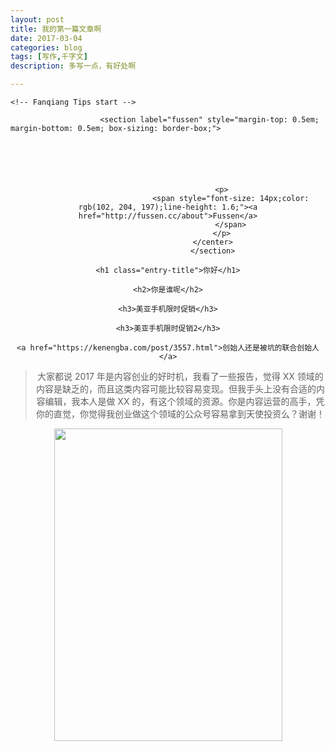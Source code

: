 ```yaml
---
layout: post
title: 我的第一篇文章啊
date: 2017-03-04
categories: blog
tags: [写作,千字文]
description: 多写一点，有好处啊

---
```








<!--[if gt IE 8]><!--><html class="no-js" lang="zh-CN"><!--<![endif]-->
<head>
<meta charset="UTF-8" />
<meta http-equiv="X-UA-Compatible" content="IE=edge,chrome=1">
<meta name="viewport" content="width=device-width, initial-scale=1.0">





<link rel="stylesheet" type="text/css" href="mystyle.css" />     
<style type="text/css">



.entry-title {
font-size: 3.0rem;
margin: 0;
margin-bottom: 30px;
border-left: 12px #3AAA7D solid;
margin-left: -20px;
padding-left: 20px;
  
}

.entry-content {
position: relative;
font-size: 15px;
line-height: 2.4;
background: white;
padding: 18px;
box-shadow: 0px 0px 1px 1px #DDD;
margin-right: -17px;`
}

.basic .entry-title, .basic .entry-title a {
  font-family: "Helvetica Neue", Helvetica, sans-serif;
}

.entry-title a:hover .text-muted {
  color: #777;
}

h1, h2, h3, h4, h5, h6 {
     color: #3AAA7D;
  font-family: sans-serif;
  font-weight: normal;
}


h1.entry-title {
counter-reset: h2num;
}

  h2{

        color: white;
    background: #49C895;
    margin-left: -30px;
    border-left: 50px solid #299480;
    padding-left: 0;
    margin-bottom: 20px;
    counter-increment: h2num;
    counter-reset: h3num;    
  }

  h2:before{
           content: counter(h2num);
    font-weight: bold;
    margin-left: -50px;
    float: left;
    text-align: center;
    width: 50px;
    margin-right: 10px;
  }
  h3 {background: #26c6da;
    padding: 6px;
    color: white;
    border-left: 50px #1A95A5 solid;
    width: 100%;
    padding-left: 0;
    font-size: 1.8rem;
    counter-increment: h3num;}


    h3:before {

        content: counter(h2num)"."counter(h3num);
        font-weight: bold;
        margin-left: -50px;
        width: 50px;
        text-align: center;
        float: left;
        margin-right: 10px;
}

p {
  margin: 0 0 10px;
}

.entry-content h2 {
color: white;
background: #49C895;
margin-left: -30px;
border-left: 50px solid #299480;
padding-left: 0;
margin-bottom: 20px;
counter-increment: h2num;
counter-reset: h3num;
}

.entry-content h2::before {
content: counter(h2num);
font-weight: bold;
margin-left: -50px;
float: left;
text-align: center;
width: 50px;
margin-right: 10px;
}

.entry-content h3 {
background: #26c6da;
padding: 6px;
color: white;
border-left: 50px #1A95A5 solid;
width: 100%;
padding-left: 0;
font-size: 1.8rem;
counter-increment: h3num;
}

.entry-content h3::before {
content: counter(h2num)"."counter(h3num);
font-weight: bold;
margin-left: -50px;
width: 50px;
text-align: center;
float: left;
margin-right: 10px;
}

.entry-content a {
color: #E87753;
}
.entry-content p {
padding-left: 14px;
}


.entry-content ol li {
    padding-left: 10px;
    margin-left: 15px;
}

.entry-content ol li::before {
    content: "# ";
    color: #42C994;
}

.entry-content ul li {
    padding-left: 10px;
    margin-left: 15px;
    list-style-type: square;
}

.entry-content ul li::before {
    content: "# ";
    color: #42C994;
}

.entry-content img {
border-radius: 2px;
box-shadow: 3px 3px 0px 0px #97B5A1;
border: 1px #099937;
border-style: solid;
padding: 3px;
margin: auto;
display: block;
margin-top: 20px;
margin-bottom: 20px;
}


/*引用*/
blockquote {
  background: #f9f9f9;
  border-left: 10px solid #42C994;
  margin: 1.5em 10px;
  padding: 0.5em 10px;
  quotes: "\201C""\201D""\2018""\2019";
}
blockquote:before {
  color: #ccc;
  content: open-quote;
  font-size: 4em;
  line-height: 0.1em;
  margin-right: 0.25em;
  vertical-align: -0.4em;
}
blockquote p {
  display: inline;

}

/*blockquote {
  margin: 1.5em 0 1.5em;
  padding: 0 1em 0 2.5em;
  position:relative;
}
blockquote:before
 {
  color: #ccc;
  content: "\201C";
  font-size: 5em;
  position:absolute;
  left:5px;
  top: 0.3em;
  line-height: 0.1em;
}

blockquote:after
 {
   color: #ccc;
  content: "\201D";
  font-size: 5em;
  position:absolute;
  right:3px;
  bottom: 0em;
  line-height: 0.1em;
}*/

body {
  -webkit-transition: left 0.25s ease-in-out;
  -moz-transition: left 0.25s ease-in-out;
  -o-transition: left 0.25s ease-in-out;
  transition: left 0.25s ease-in-out;
  background: #eee;
  font-size: 16px;
  left: 0;
}
</style>



    <!-- Fanqiang Tips start -->
</head>

<body>

                        <section label="fussen" style="margin-top: 0.5em; margin-bottom: 0.5em; box-sizing: border-box;">

<center>
                            <section style="box-sizing: border-box;width: 4em;height: 4em;display: inline-block;vertical-align: bottom;border-radius: 100%;background-image: url(&quot;https://ww2.sinaimg.cn/large/006tKfTcgy1fdba6o441fj30qo0zktqi.jpg&quot;);background-size: cover;background-position: 50% 50%;background-repeat: no-repeat;" class="">
                                <br  />
                            </section>

                            <p>
                                <span style="font-size: 14px;color: rgb(102, 204, 197);line-height: 1.6;"><a href="http://fussen.cc/about">Fussen</a>
                                </span>
                            </p>
                        </center>
                        </section>


<div class="entry-content">

    <h1 class="entry-title">你好</h1>

    <h2>你是谁呢</h2>

    <h3>美亚手机限时促销</h3>

    <h3>美亚手机限时促销2</h3>

    <a href="https://kenengba.com/post/3557.html">创始人还是被坑的联合创始人</a>



<blockquote>
<p>
        大家都说 2017 年是内容创业的好时机，我看了一些报告，觉得 XX 领域的内容是缺乏的，而且这类内容可能比较容易变现。但我手头上没有合适的内容编辑，我本人是做 XX 的，有这个领域的资源。你是内容运营的高手，凭你的直觉，你觉得我创业做这个领域的公众号容易拿到天使投资么？谢谢！
    </p>
</blockquote>


<p>
    <img  height="500" src="https://c1.staticflickr.com/3/2848/32721718270_aca9ba2dcd.jpg" width="365" />
</p>

</div>




</body>


</html>
<!-- Dynamic page generated in 0.203 seconds. -->
<!-- Cached page generated by WP-Super-Cache on 2017-03-03 09:41:10 -->

<!-- super cache -->



